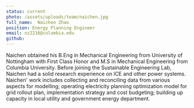 ```yaml
---
status: current
photo: /assets/uploads/team/naichen.jpg
full_name:  Naichen Zhao
position: Energy Planning Engineer
email: nz2216@columbia.edu
github: 
---
```

Naichen obtained his B.Eng in Mechanical Engineering from University of Nottingham with First Class Honor and M.S in Mechanical Engineering from Columbia University. Before joining the Sustainable Engineering Lab, Naichen had a solid research experience on ICE and other power systems. Naichen' work includes collecting and reconciling data from various aspects for modelling; operating electricity planning optimization model for grid rollout plan, implementation strategy and cost budgeting; building up capacity in local utility and government energy department. 
